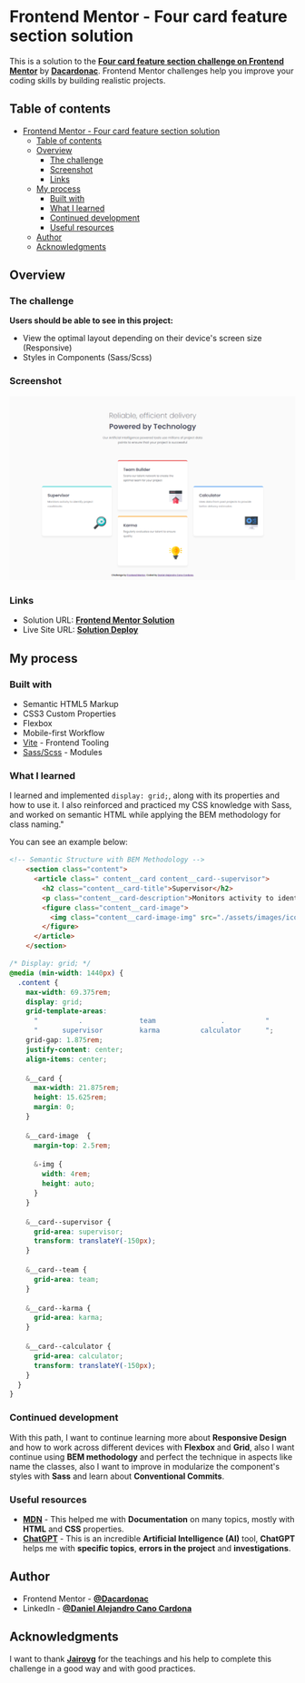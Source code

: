 # Frontend Mentor - Four card feature section solution

This is a solution to the **[Four card feature section challenge on Frontend Mentor](https://www.frontendmentor.io/challenges/four-card-feature-section-weK1eFYK)** by **[Dacardonac](https://github.com/Dacardonac)**. Frontend Mentor challenges help you improve your coding skills by building realistic projects.

## Table of contents

- [Frontend Mentor - Four card feature section solution](#frontend-mentor---four-card-feature-section-solution)
  - [Table of contents](#table-of-contents)
  - [Overview](#overview)
    - [The challenge](#the-challenge)
    - [Screenshot](#screenshot)
    - [Links](#links)
  - [My process](#my-process)
    - [Built with](#built-with)
    - [What I learned](#what-i-learned)
    - [Continued development](#continued-development)
    - [Useful resources](#useful-resources)
  - [Author](#author)
  - [Acknowledgments](#acknowledgments)

## Overview

### The challenge

**Users should be able to see in this project:**

- View the optimal layout depending on their device's screen size (Responsive)
- Styles in Components (Sass/Scss)

### Screenshot

![Solution Screenshot](./public/design/Screenshot.webp)

### Links

- Solution URL: **[Frontend Mentor Solution](https://www.frontendmentor.io/solutions/four-card-feature-section-html-scss-e8EN8Mzjk3)**
- Live Site URL: **[Solution Deploy](https://fem-four-card-feature-section-wine.vercel.app/)**

## My process

### Built with

- Semantic HTML5 Markup
- CSS3 Custom Properties
- Flexbox
- Mobile-first Workflow
- [Vite](https://vitejs.dev/) - Frontend Tooling
- [Sass/Scss](https://sass-lang.com/) - Modules

### What I learned

I learned and implemented `display: grid;`, along with its properties and how to use it. I also reinforced and practiced my CSS knowledge with Sass, and worked on semantic HTML while applying the BEM methodology for class naming."

You can see an example below:

```html
<!-- Semantic Structure with BEM Methodology -->
    <section class="content">
      <article class=" content__card content__card--supervisor">
        <h2 class="content__card-title">Supervisor</h2>
        <p class="content__card-description">Monitors activity to identify project roadblocks</p>
        <figure class="content__card-image">
          <img class="content__card-image-img" src="./assets/images/icon-supervisor.svg" alt="Image of a Magnifying glass">
        </figure>
      </article>
    </section>
```

```css
/* Display: grid; */
@media (min-width: 1440px) {
  .content {
    max-width: 69.375rem;
    display: grid;
    grid-template-areas:
      "          .              team                .          "
      "      supervisor         karma          calculator      ";
    grid-gap: 1.875rem;
    justify-content: center;
    align-items: center;

    &__card {
      max-width: 21.875rem;
      height: 15.625rem;
      margin: 0;
    }

    &__card-image  {
      margin-top: 2.5rem;

      &-img {
        width: 4rem;
        height: auto;
      }
    }

    &__card--supervisor {
      grid-area: supervisor;
      transform: translateY(-150px);
    }

    &__card--team {
      grid-area: team;
    }

    &__card--karma {
      grid-area: karma;
    }

    &__card--calculator {
      grid-area: calculator;
      transform: translateY(-150px);
    }
  }
}
```

### Continued development

With this path, I want to continue learning more about **Responsive Design** and how to work across different devices with **Flexbox** and **Grid**, also I want continue using  **BEM methodology** and perfect the technique in aspects like name the classes, also I want to improve in modularize the component's styles with **Sass** and learn about **Conventional Commits**.

### Useful resources

- **[MDN](https://developer.mozilla.org/en-US/)** - This helped me with **Documentation** on many topics, mostly with **HTML** and **CSS** properties.
- **[ChatGPT](https://chatgpt.com/)** - This is an incredible **Artificial Intelligence (AI)** tool, **ChatGPT** helps me with **specific topics**, **errors in the project** and **investigations**.

## Author

- Frontend Mentor - **[@Dacardonac](https://www.frontendmentor.io/profile/Dacardonac)**
- LinkedIn - **[@Daniel Alejandro Cano Cardona](https://www.linkedin.com/in/daniel-alejandro-cano-cardona/)**

## Acknowledgments

I want to thank **[Jairovg](https://github.com/jairovg)** for the teachings and his help to complete this challenge in a good way and with good practices.